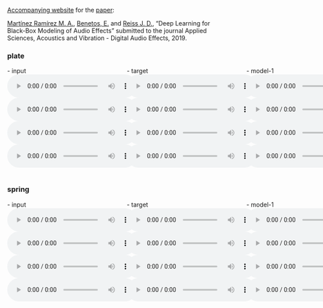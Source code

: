 [Accompanying  website](https://mchijmma.github.io/DL-AFx/) for the [paper](http:link.to.paper):

[Martínez Ramírez M. A.](http://m-marco.com), [Benetos, E.](https://www.eecs.qmul.ac.uk/~emmanouilb/) and [Reiss J. D.](http://www.eecs.qmul.ac.uk/~josh/), “Deep Learning for Black-Box Modeling of Audio Effects” submitted to the journal Applied Sciences, Acoustics and Vibration - Digital Audio Effects, 2019.

### plate
<div id="contentBox" style="margin:0px auto; width:250%">
<div id="column1" style="float:left; margin:0; width:22%;">
- input <br />
<audio controls="controls">
    <source src="audio/plate/Plate_30_AET_CRNN_23_input.mp3" type="audio/mp3" />
</audio>
<audio controls="controls">
    <source src="audio/plate/Plate_18_AET_CRNN_23_input.mp3" type="audio/mp3" />
</audio>
<audio controls="controls">
    <source src="audio/plate/Plate_27_AET_CRNN_23_input.mp3" type="audio/mp3" />
</audio>
<audio controls="controls">
    <source src="audio/plate/Plate_28_AET_CRNN_23_input.mp3" type="audio/mp3" />
</audio>
</div>

<div id="column2" style="float:left; margin:0;width:22%;">
- target <br />
<audio controls="controls">
    <source src="audio/plate/Plate_30_AET_CRNN_23_target.mp3" type="audio/mp3" />
</audio>
<audio controls="controls">
    <source src="audio/plate/Plate_18_AET_CRNN_23_target.mp3" type="audio/mp3" />
</audio>
<audio controls="controls">
    <source src="audio/plate/Plate_27_AET_CRNN_23_target.mp3" type="audio/mp3" />
</audio>
<audio controls="controls">
    <source src="audio/plate/Plate_28_AET_CRNN_23_target.mp3" type="audio/mp3" />
</audio>
</div>

<div id="column3" style="float:left; margin:0;width:22%">
- model-1 <br />
<audio controls="controls">
    <source src="audio/plate/Plate_30_AET_Convolution_21_output.mp3" type="audio/mp3" />
</audio>
<audio controls="controls">
    <source src="audio/plate/Plate_18_AET_Convolution_21_output.mp3" type="audio/mp3" />
</audio>
<audio controls="controls">
    <source src="audio/plate/Plate_27_AET_Convolution_21_output.mp3" type="audio/mp3" />
</audio>
<audio controls="controls">
    <source src="audio/plate/Plate_28_AET_Convolution_21_output.mp3" type="audio/mp3" />
</audio>
</div>

<div id="column4" style="float:left; margin:0;width:10%">
- model-2 <br />
<audio controls="controls">
    <source src="audio/plate/Plate_30_AET_CRNN_23_output.mp3" type="audio/mp3" />
</audio>
<audio controls="controls">
    <source src="audio/plate/Plate_18_AET_CRNN_23_output.mp3" type="audio/mp3" />
</audio>
<audio controls="controls">
    <source src="audio/plate/Plate_27_AET_CRNN_23_output.mp3" type="audio/mp3" />
</audio>
<audio controls="controls">
    <source src="audio/plate/Plate_28_AET_CRNN_23_output.mp3" type="audio/mp3" />
</audio>
</div>
</div>

&nbsp;
### spring
<div id="contentBox" style="margin:0px auto; width:250%">
<div id="column1" style="float:left; margin:0; width:22%;">
- input <br />
<audio controls="controls">
    <source src="audio/spring/Spring_56_AET_CRNN_23_input.mp3" type="audio/mp3" />
</audio>
<audio controls="controls">
    <source src="audio/spring/Spring_34_AET_CRNN_23_input.mp3" type="audio/mp3" />
</audio>
<audio controls="controls">
    <source src="audio/spring/Spring_16_AET_CRNN_23_input.mp3" type="audio/mp3" />
</audio>
<audio controls="controls">
    <source src="audio/spring/Spring_12_AET_CRNN_23_input.mp3" type="audio/mp3" />
</audio>
</div>

<div id="column2" style="float:left; margin:0;width:22%;">
- target <br />
<audio controls="controls">
    <source src="audio/spring/Spring_56_AET_CRNN_23_target.mp3" type="audio/mp3" />
</audio>
<audio controls="controls">
    <source src="audio/spring/Spring_34_AET_CRNN_23_target.mp3" type="audio/mp3" />
</audio>
<audio controls="controls">
    <source src="audio/spring/Spring_16_AET_CRNN_23_target.mp3" type="audio/mp3" />
</audio>
<audio controls="controls">
    <source src="audio/spring/Spring_12_AET_CRNN_23_target.mp3" type="audio/mp3" />
</audio>
</div>

<div id="column3" style="float:left; margin:0;width:22%">
- model-1 <br />
<audio controls="controls">
    <source src="audio/spring/Spring_56_AET_Convolution_21_output.mp3" type="audio/mp3" />
</audio>
<audio controls="controls">
    <source src="audio/spring/Spring_34_AET_Convolution_21_output.mp3" type="audio/mp3" />
</audio>
<audio controls="controls">
    <source src="audio/spring/Spring_16_AET_Convolution_21_output.mp3" type="audio/mp3" />
</audio>
<audio controls="controls">
    <source src="audio/spring/Spring_12_AET_Convolution_21_output.mp3" type="audio/mp3" />
</audio>
</div>

<div id="column4" style="float:left; margin:0;width:10%">
- model-2 <br />
<audio controls="controls">
    <source src="audio/spring/Spring_56_AET_CRNN_23_output.mp3" type="audio/mp3" />
</audio>
<audio controls="controls">
    <source src="audio/spring/Spring_34_AET_CRNN_23_output.mp3" type="audio/mp3" />
</audio>
<audio controls="controls">
    <source src="audio/spring/Spring_16_AET_CRNN_23_output.mp3" type="audio/mp3" />
</audio>
<audio controls="controls">
    <source src="audio/spring/Spring_12_AET_CRNN_23_output.mp3" type="audio/mp3" />
</audio>
</div>
</div>


<!--
&nbsp;
### Citation
>@aticle{martinez2019deep,<br />
>   title={Deep Learning for Black-Box Modeling of Audio Effects},<br />
>   author={Mart\'{i}nez Ram\'{i}rez, Marco A and Benetos, Emmanouil and Reiss, Joshua D},<br />
>   booktitle={Applied Sciences}<br />
>}<br /> -->
